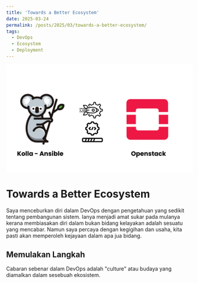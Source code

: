 ```yaml
---
title: 'Towards a Better Ecosystem'
date: 2025-03-24
permalink: /posts/2025/03/towards-a-better-ecosystem/
tags:
  - DevOps
  - Ecosystem
  - Deployment
---
```


![kolla openstack](/images/kolla-openstack.png)

# **Towards a Better Ecosystem**
Saya menceburkan diri dalam DevOps dengan pengetahuan yang sedikit tentang pembangunan sistem. Ianya menjadi amat sukar pada mulanya kerana membiasakan diri dalam bukan bidang kelayakan adalah sesuatu yang mencabar. Namun saya percaya dengan kegigihan dan usaha, kita pasti akan memperoleh kejayaan dalam apa jua bidang.


## Memulakan Langkah

Cabaran sebenar dalam DevOps adalah "culture" atau budaya yang diamalkan dalam sesebuah ekosistem. 
